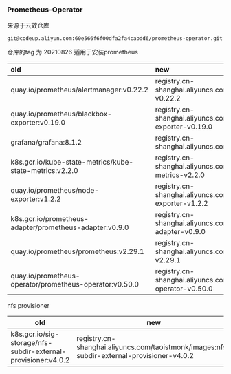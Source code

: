 ### Prometheus-Operator

来源于云效仓库

```
git@codeup.aliyun.com:60e566f6f00dfa2fa4cabdd6/prometheus-operator.git
```

仓库的tag 为 20210826 适用于安装prometheus

| old                                                     | new                                                          |
| :------------------------------------------------------ | :----------------------------------------------------------- |
| quay.io/prometheus/alertmanager:v0.22.2                 | registry.cn-shanghai.aliyuncs.com/taoistmonk/images:alertmanager-v0.22.2 |
| quay.io/prometheus/blackbox-exporter:v0.19.0            | registry.cn-shanghai.aliyuncs.com/taoistmonk/images:blackbox-exporter-v0.19.0 |
| grafana/grafana:8.1.2                                   | registry.cn-shanghai.aliyuncs.com/taoistmonk/images:grafana-8.1.2 |
| k8s.gcr.io/kube-state-metrics/kube-state-metrics:v2.2.0 | registry.cn-shanghai.aliyuncs.com/taoistmonk/images:kube-state-metrics-v2.2.0 |
| quay.io/prometheus/node-exporter:v1.2.2                 | registry.cn-shanghai.aliyuncs.com/taoistmonk/images:node-exporter-v1.2.2 |
| k8s.gcr.io/prometheus-adapter/prometheus-adapter:v0.9.0 | registry.cn-shanghai.aliyuncs.com/taoistmonk/images:prometheus-adapter-v0.9.0 |
| quay.io/prometheus/prometheus:v2.29.1                   | registry.cn-shanghai.aliyuncs.com/taoistmonk/images:prometheus-v2.29.1 |
| quay.io/prometheus-operator/prometheus-operator:v0.50.0 | registry.cn-shanghai.aliyuncs.com/taoistmonk/images:prometheus-operator-v0.50.0 |



nfs provisioner

| old                                                          | new                                                          |
| ------------------------------------------------------------ | ------------------------------------------------------------ |
| k8s.gcr.io/sig-storage/nfs-subdir-external-provisioner:v4.0.2 | registry.cn-shanghai.aliyuncs.com/taoistmonk/images:nfs-subdir-external-provisioner-v4.0.2 |

